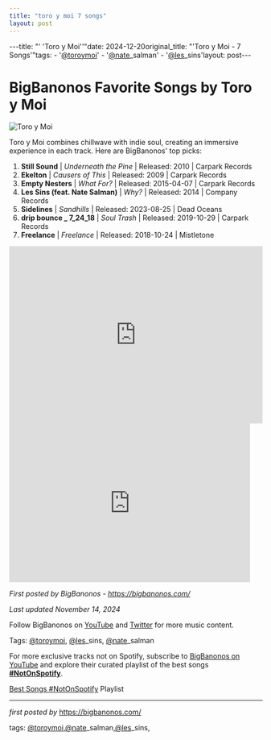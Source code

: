 ```yaml
---
title: "toro y moi 7 songs"
layout: post
---
```

---title: "' 'Toro y Moi''"date: 2024-12-20original_title: "'Toro y Moi - 7 Songs'"tags:  - '[@toroymoi](/tags/toroymoi/)'  - '[@nate](/tags/nate/)_salman'  - '[@les](/tags/les/)_sins'layout: post---<h1>BigBanonos Favorite Songs by Toro y Moi</h1><img src="https://assets.teenvogue.com/photos/55831f71c3f29bdf1f2b5f1b/16:9/w_2560%2Cc_limit/entertainment-music-2013-03-toro-y-moi.jpg" alt="Toro y Moi"> <p>Toro y Moi combines chillwave with indie soul, creating an immersive experience in each track. Here are BigBanonos' top picks:</p> <ol> <li><strong>Still Sound</strong> | <em>Underneath the Pine</em> | Released: 2010 | Carpark Records</li> <li><strong>Ekelton</strong> | <em>Causers of This</em> | Released: 2009 | Carpark Records</li> <li><strong>Empty Nesters</strong> | <em>What For?</em> | Released: 2015-04-07 | Carpark Records</li> <li><strong>Les Sins (feat. Nate Salman)</strong> | <em>Why?</em> | Released: 2014 | Company Records</li> <li><strong>Sidelines</strong> | <em>Sandhills</em> | Released: 2023-08-25 | Dead Oceans</li> <li><strong>drip bounce _ 7_24_18</strong> | <em>Soul Trash</em> | Released: 2019-10-29 | Carpark Records</li> <li><strong>Freelance</strong> | <em>Freelance</em> | Released: 2018-10-24 | Mistletone</li></ol> <div> <iframe src="https://open.spotify.com/embed/playlist/6sR1v45crzlVDVkHkvhx4w?utm_source=generator" width="100%" height="352" frameborder="0" allowfullscreen="" allow="autoplay; clipboard-write; encrypted-media; fullscreen; picture-in-picture" loading="lazy"></iframe></div> <div> <iframe allowfullscreen="" frameborder="0" height="315" src="https://www.youtube.com/embed/0Gqh4e1S6j0?list=PLtuNtuTatqI3pS1vrVDHhGUFSqympdPAe" width="95%"></iframe></div> <p><em>First posted by BigBanonos - <a href="https://bigbanonos.com/">https://bigbanonos.com/</a></em></p><p><em>Last updated November 14, 2024</em></p><p>Follow BigBanonos on <a href="https://www.youtube.com/[@BigBanonos](/tags/BigBanonos/)">YouTube</a> and <a href="https://x.com/bigbanonos">Twitter</a> for more music content.</p><p>Tags: [@toroymoi](/tags/toroymoi/), [@les](/tags/les/)_sins, [@nate](/tags/nate/)_salman</p><!--Subscribe and Playlist Links--><div>    <p>For more exclusive tracks not on Spotify, subscribe to <a href="https://www.youtube.com/[@BigBanonos](/tags/BigBanonos/)" target="_blank">BigBanonos on YouTube</a> and explore their curated playlist of the best songs <strong>[#NotOnSpotify](/tags/NotOnSpotify/)</strong>.</p>    <p><a href="https://www.youtube.com/playlist?list=PLtuNtuTatqI0kFahUCbtbfenC_ET5O_tr" target="_blank">Best Songs [#NotOnSpotify](/tags/NotOnSpotify/) Playlist<br /></a></p></div><hr /><p><em>first posted by</em> <a href="https://bigbanonos.com/" rel="noopener" target="_new">https://bigbanonos.com/</a></p><p>tags: [@toroymoi](/tags/toroymoi/),[@nate](/tags/nate/)_salman,[@les](/tags/les/)_sins,</p>